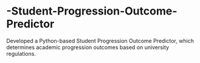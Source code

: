 # -Student-Progression-Outcome-Predictor
Developed a Python-based Student Progression Outcome Predictor, which determines academic progression outcomes based on university regulations.
